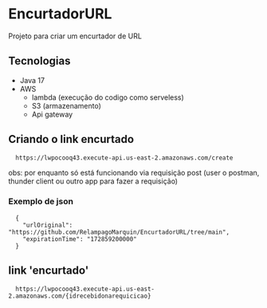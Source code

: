 # EncurtadorURL
Projeto para criar um encurtador de URL

## Tecnologias

- Java 17
- AWS
  - lambda (execução do codigo como serveless)
  - S3 (armazenamento)
  - Api gateway


## Criando o link encurtado

```
  https://lwpocooq43.execute-api.us-east-2.amazonaws.com/create
```

obs: por enquanto só está funcionando via requisição post (user o postman, thunder client ou outro app para fazer a requisição)

### Exemplo de json

```
  {
    "urlOriginal": "https://github.com/RelampagoMarquin/EncurtadorURL/tree/main",
    "expirationTime": "172859200000"
  }
```


## link 'encurtado'

```
  https://lwpocooq43.execute-api.us-east-2.amazonaws.com/{idrecebidonarequicicao}
```

